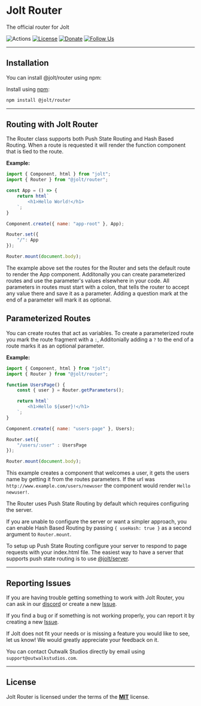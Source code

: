 # Jolt Router

The official router for Jolt

![Actions](https://github.com/OutwalkStudios/jolt/workflows/build/badge.svg)
[![License](https://img.shields.io/badge/license-MIT-green.svg)](https://github.com/OutwalkStudios/jolt-router/blob/master/LICENSE)
[![Donate](https://img.shields.io/badge/patreon-donate-green.svg)](https://www.patreon.com/outwalkstudios)
[![Follow Us](https://img.shields.io/badge/follow-on%20twitter-4AA1EC.svg)](https://twitter.com/OutwalkStudios)

---

## Installation

You can install @jolt/router using npm:

Install using [npm](https://www.npmjs.com/package/@jolt/router):
```bash
npm install @jolt/router
```

---

## Routing with Jolt Router

The Router class supports both Push State Routing and Hash Based Routing.
When a route is requested it will render the function component that is tied to the route.

**Example:**
```js
import { Component, html } from "jolt";
import { Router } from "@jolt/router";

const App = () => {
    return html`
        <h1>Hello World!</h1>
    `;
}

Component.create({ name: "app-root" }, App);

Router.set({
    "/": App
});

Router.mount(document.body);
```

The example above set the routes for the Router and sets the default route to render the App component.
Additonally you can create parameterized routes and use the parameter's values elsewhere in your code.
All parameters in routes must start with a colon, that tells the router to accept any value there and save it as a parameter. Adding a question mark at the end of a parameter will mark it as optional.

## Parameterized Routes

You can create routes that act as variables. To create a parameterized route you mark the route fragment with a `:`, 
Additonially adding a `?` to the end of a route marks it as an optional parameter.

**Example:**
```js
import { Component, html } from "jolt";
import { Router } from "@jolt/router";

function UsersPage() {
    const { user } = Router.getParameters();

    return html`
        <h1>Hello ${user}!</h1>
    `;
}

Component.create({ name: "users-page" }, Users);

Router.set({
    "/users/:user" : UsersPage
});

Router.mount(document.body);
```

This example creates a component that welcomes a user, it gets the users name by getting it from the routes parameters.
If the url was `http://www.example.com/users/newuser` the component would render `Hello newuser!`.

The Router uses Push State Routing by default which requires configuring the server.

If you are unable to configure the server or want a simpler approach,
you can enable Hash Based Routing by passing `{ useHash: true }` as a second argument to `Router.mount`.

To setup up Push State Routing configure your server to respond to page requests with your index.html file.
The easiest way to have a server that supports push state routing is to use [@jolt/server](https://www.npmjs.com/package/@jolt/server).

---

## Reporting Issues

If you are having trouble getting something to work with Jolt Router, you can ask in our [discord](https://discord.gg/jMQHZkG) or create a new [Issue](https://github.com/OutwalkStudios/jolt/issues).

If you find a bug or if something is not working properly, you can report it by creating a new [Issue](https://github.com/OutwalkStudios/jolt/issues).

If Jolt does not fit your needs or is missing a feature you would like to see, let us know! We would greatly appreciate your feedback on it.

You can contact Outwalk Studios directly by email using `support@outwalkstudios.com`.

---

## License

Jolt Router is licensed under the terms of the [**MIT**](https://github.com/OutwalkStudios/jolt/blob/master/LICENSE) license.